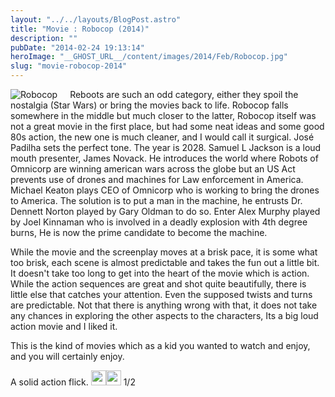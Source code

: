 ```yaml
---
layout: "../../layouts/BlogPost.astro"
title: "Movie : Robocop (2014)"
description: ""
pubDate: "2014-02-24 19:13:14"
heroImage: "__GHOST_URL__/content/images/2014/Feb/Robocop.jpg"
slug: "movie-robocop-2014"
---
```


<div style="float:left;padding-right:20px">  
<img alt="Robocop" src="/content/images/2014/Feb/Robocop.jpg">  
</div>
Reboots are such an odd category, either they spoil the nostalgia (Star Wars) or bring the movies back to life. Robocop falls somewhere in the middle but much closer to the latter, 
Robocop itself was not a great movie in the first place, but had some neat ideas and some good 80s action, the new one is much cleaner, and I would call it surgical. José Padilha sets the perfect tone. The year is 2028.  Samuel L Jackson is a loud mouth presenter, James Novack. He introduces the world where Robots of Omnicorp are winning american wars across the globe but an US Act prevents use of drones and machines for Law enforcement in America.
Michael Keaton plays CEO of Omnicorp who is working to bring the drones to America. The solution is to put a man in the machine, he entrusts Dr. Dennett Norton played by Gary Oldman to do so.
Enter Alex Murphy played by Joel Kinnaman who is involved in a deadly explosion with 4th degree burns, He is now the prime candidate to become the machine.

While the movie and the screenplay moves at a brisk pace, it is some what too brisk, each scene is almost predictable and takes the fun out a little bit. It doesn't take too long to get into the heart of the movie which is action. While the action sequences are great and shot quite beautifully, there is little else that catches your attention. Even the supposed twists and turns are predictable. Not that there is anything wrong with that, it does not take any chances in exploring the other aspects to the characters,  Its a big loud action movie and I liked it. 

This is the kind of movies which as a kid you wanted to watch and enjoy, and you will certainly enjoy.

A solid action flick.
<img style="width:24px;height:24px;" src="/content/images/2014/Jan/Star_Full.png"><img style="width:24px;height:24px;" src="/content/images/2014/Jan/Star_Full.png"> 1/2
